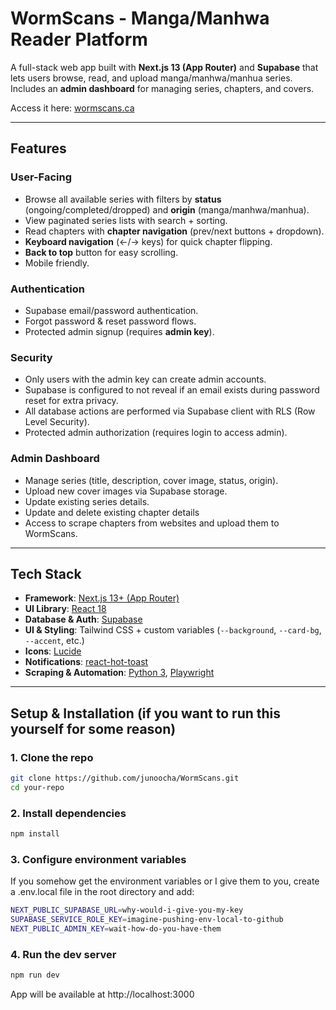 # WormScans - Manga/Manhwa Reader Platform

A full-stack web app built with **Next.js 13 (App Router)** and **Supabase** that lets users browse, read, and upload manga/manhwa/manhua series.  
Includes an **admin dashboard** for managing series, chapters, and covers.

Access it here: [wormscans.ca](https://www.wormscans.ca/)

---

## Features

### User-Facing

- Browse all available series with filters by **status** (ongoing/completed/dropped) and **origin** (manga/manhwa/manhua).
- View paginated series lists with search + sorting.
- Read chapters with **chapter navigation** (prev/next buttons + dropdown).
- **Keyboard navigation** (←/→ keys) for quick chapter flipping.
- **Back to top** button for easy scrolling.
- Mobile friendly.

### Authentication

- Supabase email/password authentication.
- Forgot password & reset password flows.
- Protected admin signup (requires **admin key**).

### Security

- Only users with the admin key can create admin accounts.
- Supabase is configured to not reveal if an email exists during password reset for extra privacy.
- All database actions are performed via Supabase client with RLS (Row Level Security).
- Protected admin authorization (requires login to access admin).

### Admin Dashboard

- Manage series (title, description, cover image, status, origin).
- Upload new cover images via Supabase storage.
- Update existing series details.
- Update and delete existing chapter details
- Access to scrape chapters from websites and upload them to WormScans.

---

## Tech Stack

- **Framework**: [Next.js 13+ (App Router)](https://nextjs.org/)
- **UI Library**: [React 18](https://react.dev/)
- **Database & Auth**: [Supabase](https://supabase.com/)
- **UI & Styling**: Tailwind CSS + custom variables (`--background`, `--card-bg`, `--accent`, etc.)
- **Icons**: [Lucide](https://lucide.dev/)
- **Notifications**: [react-hot-toast](https://react-hot-toast.com/)
- **Scraping & Automation**: [Python 3](https://www.python.org/), [Playwright](https://playwright.dev/python/)

---

## Setup & Installation (if you want to run this yourself for some reason)

### 1. Clone the repo

```bash
git clone https://github.com/junoocha/WormScans.git
cd your-repo
```

### 2. Install dependencies

```bash
npm install
```

### 3. Configure environment variables

If you somehow get the environment variables or I give them to you, create a .env.local file in the root directory and add:

```bash
NEXT_PUBLIC_SUPABASE_URL=why-would-i-give-you-my-key
SUPABASE_SERVICE_ROLE_KEY=imagine-pushing-env-local-to-github
NEXT_PUBLIC_ADMIN_KEY=wait-how-do-you-have-them
```

### 4. Run the dev server

```bash
npm run dev
```

App will be available at http://localhost:3000
